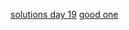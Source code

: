 [solutions day 19](https://www.reddit.com/r/adventofcode/comments/zpihwi/2022_day_19_solutions/)
[good one](https://www.reddit.com/r/adventofcode/comments/zpihwi/2022_day_19_solutions/j0uvf8a/?context=3)
